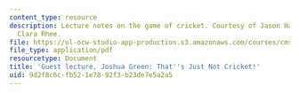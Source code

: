 ```yaml
---
content_type: resource
description: Lecture notes on the game of cricket. Courtesy of Jason Haas. Notes by
  Clara Rhee.
file: https://ol-ocw-studio-app-production.s3.amazonaws.com/courses/cms-608-game-design-spring-2008/9d2f8c6cfb521e7892f3b23de7e5a2a5_MITCMS_608s08_lec_notes32.pdf
file_type: application/pdf
resourcetype: Document
title: 'Guest lecture, Joshua Green: That''s Just Not Cricket!'
uid: 9d2f8c6c-fb52-1e78-92f3-b23de7e5a2a5
---
```

